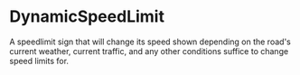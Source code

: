 # DynamicSpeedLimit
A speedlimit sign that will change its speed shown depending on the road's current weather, current traffic, and any other conditions suffice to change speed limits for.
